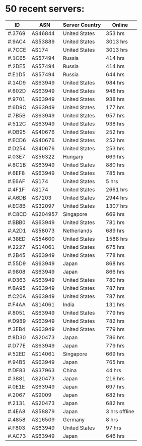 # 50 recent servers:

| ID | ASN | Server Country | Online |
| ------ | ------ | ------ | ------ |
| #.3769 | AS46844 | United States | 353 hrs |
| #.9AC4 | AS53889 | United States | 3013 hrs |
| #.7CCE | AS174 | United States | 3013 hrs |
| #.1C65 | AS57494 | Russia | 414 hrs |
| #.2DE5 | AS57494 | Russia | 414 hrs |
| #.E1D5 | AS57494 | Russia | 644 hrs |
| #.14D9 | AS63949 | United States | 984 hrs |
| #.602D | AS63949 | United States | 948 hrs |
| #.9701 | AS63949 | United States | 938 hrs |
| #.6D9C | AS63949 | United States | 177 hrs |
| #.7B5B | AS63949 | United States | 957 hrs |
| #.512C | AS63949 | United States | 938 hrs |
| #.DB95 | AS40676 | United States | 252 hrs |
| #.ECD6 | AS40676 | United States | 252 hrs |
| #.D254 | AS40676 | United States | 253 hrs |
| #.03E7 | AS56322 | Hungary | 669 hrs |
| #.8C1B | AS63949 | United States | 880 hrs |
| #.6EF8 | AS63949 | United States | 785 hrs |
| #.E6AF | AS174 | United States | 5 hrs |
| #.4F1F | AS174 | United States | 2661 hrs |
| #.A6DB | AS7203 | United States | 2944 hrs |
| #.EC8B | AS32097 | United States | 1307 hrs |
| #.C8CD | AS204957 | Singapore | 669 hrs |
| #.BBB0 | AS63949 | United States | 781 hrs |
| #.A2D1 | AS58073 | Netherlands | 689 hrs |
| #.38ED | AS54600 | United States | 1588 hrs |
| #.2227 | AS14061 | United States | 675 hrs |
| #.2B45 | AS63949 | United States | 778 hrs |
| #.55D9 | AS63949 | Japan | 868 hrs |
| #.9808 | AS63949 | Japan | 866 hrs |
| #.D363 | AS63949 | United States | 780 hrs |
| #.BA95 | AS63949 | United States | 787 hrs |
| #.C20A | AS63949 | United States | 787 hrs |
| #.F4AA | AS14061 | India | 131 hrs |
| #.8051 | AS63949 | United States | 779 hrs |
| #.D989 | AS63949 | United States | 782 hrs |
| #.3EB4 | AS63949 | United States | 779 hrs |
| #.8D30 | AS20473 | Japan | 786 hrs |
| #.D77E | AS63949 | Japan | 779 hrs |
| #.52ED | AS14061 | Singapore | 669 hrs |
| #.94B5 | AS63949 | Japan | 765 hrs |
| #.DF83 | AS37963 | China | 44 hrs |
| #.3881 | AS20473 | Japan | 216 hrs |
| #.0E1E | AS63949 | Japan | 697 hrs |
| #.2067 | AS9009 | Japan | 682 hrs |
| #.2131 | AS20473 | Japan | 682 hrs |
| #.4EA8 | AS58879 | Japan | 3 hrs offline |
| #.4858 | AS16509 | Germany | 8 hrs |
| #.F803 | AS63949 | United States | 97 hrs |
| #.AC73 | AS63949 | Japan | 646 hrs |

